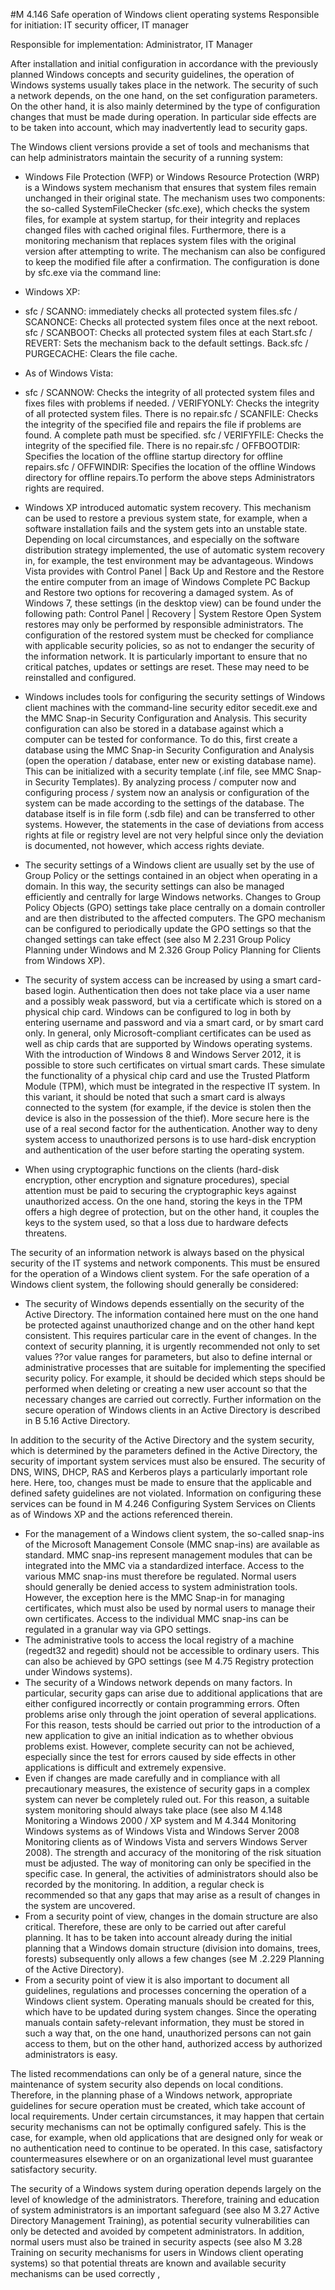 #M 4.146 Safe operation of Windows client operating systems
Responsible for initiation: IT security officer, IT manager

Responsible for implementation: Administrator, IT Manager

After installation and initial configuration in accordance with the previously planned Windows concepts and security guidelines, the operation of Windows systems usually takes place in the network. The security of such a network depends, on the one hand, on the set configuration parameters. On the other hand, it is also mainly determined by the type of configuration changes that must be made during operation. In particular side effects are to be taken into account, which may inadvertently lead to security gaps.

The Windows client versions provide a set of tools and mechanisms that can help administrators maintain the security of a running system:

* Windows File Protection (WFP) or Windows Resource Protection (WRP) is a Windows system mechanism that ensures that system files remain unchanged in their original state. The mechanism uses two components: the so-called SystemFileChecker (sfc.exe), which checks the system files, for example at system startup, for their integrity and replaces changed files with cached original files. Furthermore, there is a monitoring mechanism that replaces system files with the original version after attempting to write. The mechanism can also be configured to keep the modified file after a confirmation. The configuration is done by sfc.exe via the command line:


* Windows XP:
* sfc / SCANNO: immediately checks all protected system files.sfc / SCANONCE: Checks all protected system files once at the next reboot. sfc / SCANBOOT: Checks all protected system files at each Start.sfc / REVERT: Sets the mechanism back to the default settings. Back.sfc / PURGECACHE: Clears the file cache.


* As of Windows Vista:
* sfc / SCANNOW: Checks the integrity of all protected system files and fixes files with problems if needed. / VERIFYONLY: Checks the integrity of all protected system files. There is no repair.sfc / SCANFILE: Checks the integrity of the specified file and repairs the file if problems are found. A complete path must be specified. sfc / VERIFYFILE: Checks the integrity of the specified file. There is no repair.sfc / OFFBOOTDIR: Specifies the location of the offline startup directory for offline repairs.sfc / OFFWINDIR: Specifies the location of the offline Windows directory for offline repairs.To perform the above steps Administrators rights are required.
* Windows XP introduced automatic system recovery. This mechanism can be used to restore a previous system state, for example, when a software installation fails and the system gets into an unstable state. Depending on local circumstances, and especially on the software distribution strategy implemented, the use of automatic system recovery in, for example, the test environment may be advantageous. Windows Vista provides with Control Panel | Back Up and Restore and the Restore the entire computer from an image of Windows Complete PC Backup and Restore two options for recovering a damaged system. As of Windows 7, these settings (in the desktop view) can be found under the following path: Control Panel | Recovery | System Restore Open System restores may only be performed by responsible administrators. The configuration of the restored system must be checked for compliance with applicable security policies, so as not to endanger the security of the information network. It is particularly important to ensure that no critical patches, updates or settings are reset. These may need to be reinstalled and configured.
* Windows includes tools for configuring the security settings of Windows client machines with the command-line security editor secedit.exe and the MMC Snap-in Security Configuration and Analysis. This security configuration can also be stored in a database against which a computer can be tested for conformance. To do this, first create a database using the MMC Snap-in Security Configuration and Analysis (open the operation / database, enter new or existing database name). This can be initialized with a security template (.inf file, see MMC Snap-in Security Templates). By analyzing process / computer now and configuring process / system now an analysis or configuration of the system can be made according to the settings of the database. The database itself is in file form (.sdb file) and can be transferred to other systems. However, the statements in the case of deviations from access rights at file or registry level are not very helpful since only the deviation is documented, not however, which access rights deviate.
* The security settings of a Windows client are usually set by the use of Group Policy or the settings contained in an object when operating in a domain. In this way, the security settings can also be managed efficiently and centrally for large Windows networks. Changes to Group Policy Objects (GPO) settings take place centrally on a domain controller and are then distributed to the affected computers. The GPO mechanism can be configured to periodically update the GPO settings so that the changed settings can take effect (see also M 2.231 Group Policy Planning under Windows and M 2.326 Group Policy Planning for Clients from Windows XP).
* The security of system access can be increased by using a smart card-based login. Authentication then does not take place via a user name and a possibly weak password, but via a certificate which is stored on a physical chip card. Windows can be configured to log in both by entering username and password and via a smart card, or by smart card only. In general, only Microsoft-compliant certificates can be used as well as chip cards that are supported by Windows operating systems. With the introduction of Windows 8 and Windows Server 2012, it is possible to store such certificates on virtual smart cards. These simulate the functionality of a physical chip card and use the Trusted Platform Module (TPM), which must be integrated in the respective IT system. In this variant, it should be noted that such a smart card is always connected to the system (for example, if the device is stolen then the device is also in the possession of the thief). More secure here is the use of a real second factor for the authentication. Another way to deny system access to unauthorized persons is to use hard-disk encryption and authentication of the user before starting the operating system.
* When using cryptographic functions on the clients (hard-disk encryption, other encryption and signature procedures), special attention must be paid to securing the cryptographic keys against unauthorized access. On the one hand, storing the keys in the TPM offers a high degree of protection, but on the other hand, it couples the keys to the system used, so that a loss due to hardware defects threatens.


The security of an information network is always based on the physical security of the IT systems and network components. This must be ensured for the operation of a Windows client system. For the safe operation of a Windows client system, the following should generally be considered:

* The security of Windows depends essentially on the security of the Active Directory. The information contained here must on the one hand be protected against unauthorized change and on the other hand kept consistent. This requires particular care in the event of changes. In the context of security planning, it is urgently recommended not only to set values ??or value ranges for parameters, but also to define internal or administrative processes that are suitable for implementing the specified security policy. For example, it should be decided which steps should be performed when deleting or creating a new user account so that the necessary changes are carried out correctly. Further information on the secure operation of Windows clients in an Active Directory is described in B 5.16 Active Directory.


In addition to the security of the Active Directory and the system security, which is determined by the parameters defined in the Active Directory, the security of important system services must also be ensured. The security of DNS, WINS, DHCP, RAS and Kerberos plays a particularly important role here. Here, too, changes must be made to ensure that the applicable and defined safety guidelines are not violated. Information on configuring these services can be found in M 4.246 Configuring System Services on Clients as of Windows XP and the actions referenced therein.

* For the management of a Windows client system, the so-called snap-ins of the Microsoft Management Console (MMC snap-ins) are available as standard. MMC snap-ins represent management modules that can be integrated into the MMC via a standardized interface. Access to the various MMC snap-ins must therefore be regulated. Normal users should generally be denied access to system administration tools. However, the exception here is the MMC Snap-in for managing certificates, which must also be used by normal users to manage their own certificates. Access to the individual MMC snap-ins can be regulated in a granular way via GPO settings.
* The administrative tools to access the local registry of a machine (regedt32 and regedit) should not be accessible to ordinary users. This can also be achieved by GPO settings (see M 4.75 Registry protection under Windows systems).
* The security of a Windows network depends on many factors. In particular, security gaps can arise due to additional applications that are either configured incorrectly or contain programming errors. Often problems arise only through the joint operation of several applications. For this reason, tests should be carried out prior to the introduction of a new application to give an initial indication as to whether obvious problems exist. However, complete security can not be achieved, especially since the test for errors caused by side effects in other applications is difficult and extremely expensive.
* Even if changes are made carefully and in compliance with all precautionary measures, the existence of security gaps in a complex system can never be completely ruled out. For this reason, a suitable system monitoring should always take place (see also M 4.148 Monitoring a Windows 2000 / XP system and M 4.344 Monitoring Windows systems as of Windows Vista and Windows Server 2008 Monitoring clients as of Windows Vista and servers Windows Server 2008). The strength and accuracy of the monitoring of the risk situation must be adjusted. The way of monitoring can only be specified in the specific case. In general, the activities of administrators should also be recorded by the monitoring. In addition, a regular check is recommended so that any gaps that may arise as a result of changes in the system are uncovered.
* From a security point of view, changes in the domain structure are also critical. Therefore, these are only to be carried out after careful planning. It has to be taken into account already during the initial planning that a Windows domain structure (division into domains, trees, forests) subsequently only allows a few changes (see M .2.229 Planning of the Active Directory).
* From a security point of view it is also important to document all guidelines, regulations and processes concerning the operation of a Windows client system. Operating manuals should be created for this, which have to be updated during system changes. Since the operating manuals contain safety-relevant information, they must be stored in such a way that, on the one hand, unauthorized persons can not gain access to them, but on the other hand, authorized access by authorized administrators is easy.


The listed recommendations can only be of a general nature, since the maintenance of system security also depends on local conditions. Therefore, in the planning phase of a Windows network, appropriate guidelines for secure operation must be created, which take account of local requirements. Under certain circumstances, it may happen that certain security mechanisms can not be optimally configured safely. This is the case, for example, when old applications that are designed only for weak or no authentication need to continue to be operated. In this case, satisfactory countermeasures elsewhere or on an organizational level must guarantee satisfactory security.

The security of a Windows system during operation depends largely on the level of knowledge of the administrators. Therefore, training and education of system administrators is an important safeguard (see also M 3.27 Active Directory Management Training), as potential security vulnerabilities can only be detected and avoided by competent administrators. In addition, normal users must also be trained in security aspects (see also M 3.28 Training on security mechanisms for users in Windows client operating systems) so that potential threats are known and available security mechanisms can be used correctly ,



